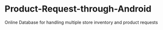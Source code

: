 # Product-Request-through-Android
Online Database for handling multiple store inventory and product requests
